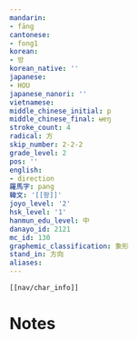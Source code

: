 ```yaml
---
mandarin:
- fāng
cantonese:
- fong1
korean:
- 방
korean_native: ''
japanese:
- HOU
japanese_nanori: ''
vietnamese:
middle_chinese_initial: p
middle_chinese_final: ʉɐŋ
stroke_count: 4
radical: 方
skip_number: 2-2-2
grade_level: 2
pos: ''
english:
- direction
羅馬字: pang
韓文: '[[팡]]'
joyo_level: '2'
hsk_level: '1'
hanmun_edu_level: 中
danayo_id: 2121
mc_id: 130
graphemic_classification: 象形
stand_in: 方向
aliases:
---
```

```meta-bind-embed
[[nav/char_info]]
```

# Notes
